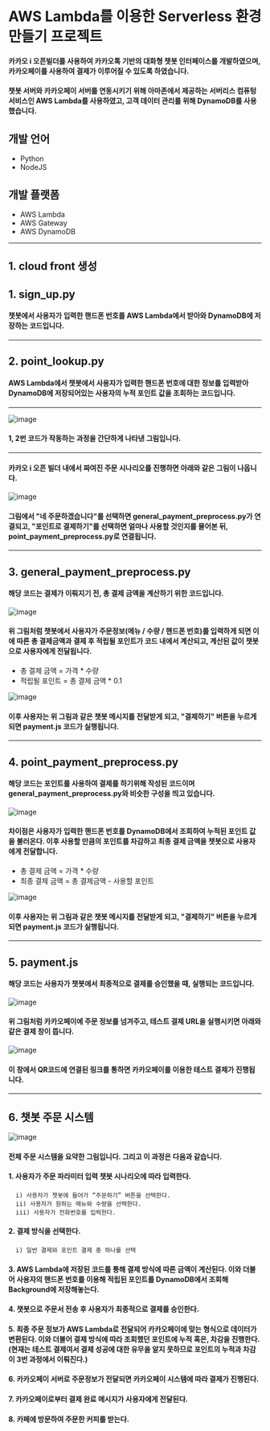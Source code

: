 # AWS Lambda를 이용한 Serverless 환경 만들기 프로젝트

#### 카카오 i 오픈빌더를 사용하여 카카오톡 기반의 대화형 챗봇 인터페이스를 개발하였으며, 카카오페이를 사용하여 결제가 이루어질 수 있도록 하였습니다.   
#### 챗봇 서버와 카카오페이 서버를 연동시키기 위해 아마존에서 제공하는 서버리스 컴퓨텅 서비스인 AWS Lambda를 사용하였고, 고객 데이터 관리를 위해 DynamoDB를 사용했습니다.

## 개발 언어
  - Python
  - NodeJS
  
## 개발 플랫폼
  - AWS Lambda
  - AWS Gateway
  - AWS DynamoDB

<hr/>

## 1. cloud front 생성


## 1. sign_up.py
#### 챗봇에서 사용자가 입력한 핸드폰 번호를 AWS Lambda에서 받아와 DynamoDB에 저장하는 코드입니다.

<hr/>

## 2. point_lookup.py
#### AWS Lambda에서 챗봇에서 사용자가 입력한 핸드폰 번호에 대한 정보를 입력받아 DynamoDB에 저장되어있는 사용자의 누적 포인트 값을 조회하는 코드입니다.

<hr/>

![image](https://user-images.githubusercontent.com/55127182/109089643-ece01a00-7754-11eb-80f7-820b9e5a5c95.png)
#### 1, 2번 코드가 작동하는 과정을 간단하게 나타낸 그림입니다.

<hr/>

#### 카카오 i 오픈 빌더 내에서 짜여진 주문 시나리오를 진행하면 아래와 같은 그림이 나옵니다.
![image](https://user-images.githubusercontent.com/55127182/109092429-dab4aa80-7759-11eb-9a6c-d68840f5b588.png)
#### 그림에서 "네 주문하겠습니다"를 선택하면 general_payment_preprocess.py가 연결되고, "포인트로 결제하기"를 선택하면 얼마나 사용할 것인지를 물어본 뒤, point_payment_preprocess.py로 연결됩니다.

<hr/>

## 3. general_payment_preprocess.py
#### 해당 코드는 결제가 이뤄지기 전, 총 결제 금액을 계산하기 위한 코드입니다.   
![image](https://user-images.githubusercontent.com/55127182/109089825-3f213b00-7755-11eb-947c-2211f297f33f.png)
#### 위 그림처럼 챗봇에서 사용자가 주문정보(메뉴 / 수량 / 핸드폰 번호)를 입력하게 되면 이에 따른 총 결제금액과 결제 후 적립될 포인트가 코드 내에서 계산되고, 계산된 값이 챗봇으로 사용자에게 전달됩니다.   
  - 총 결제 금액 = 가격 * 수량
  - 적립될 포인트 = 총 결제 금액 * 0.1    

![image](https://user-images.githubusercontent.com/55127182/109089953-83acd680-7755-11eb-84a2-5cef1520ccb3.png)
#### 이후 사용자는 위 그림과 같은 챗봇 메시지를 전달받게 되고, "결제하기" 버튼을 누르게 되면 payment.js 코드가 실행됩니다.

<hr/>

## 4. point_payment_preprocess.py
#### 해당 코드는 포인트를 사용하여 결제를 하기위해 작성된 코드이며 general_payment_preprocess.py와 비슷한 구성을 띄고 있습니다.   
![image](https://user-images.githubusercontent.com/55127182/109091160-988a6980-7757-11eb-8eff-4036b60ceb10.png)
#### 차이점은 사용자가 입력한 핸드폰 번호를 DynamoDB에서 조회하여 누적된 포인트 값을 불러온다. 이후 사용할 만큼의 포인트를 차감하고 최종 결제 금액을 챗봇으로 사용자에게 전달합니다.
  - 총 결제 금액 = 가격 * 수량
  - 최종 결제 금액 = 총 결제금액 - 사용할 포인트     

![image](https://user-images.githubusercontent.com/55127182/109091090-7f81b880-7757-11eb-9670-1ce16223815c.png)
#### 이후 사용자는 위 그림과 같은 챗봇 메시지를 전달받게 되고, "결제하기" 버튼을 누르게 되면 payment.js 코드가 실행됩니다.

<hr/>

## 5. payment.js
#### 해당 코드는 사용자가 챗봇에서 최종적으로 결제를 승인했을 때, 실행되는 코드입니다.   
![image](https://user-images.githubusercontent.com/55127182/109090522-6debe100-7756-11eb-89a1-e8228eb8e2fa.png)
#### 위 그림처럼 카카오페이에 주문 정보를 넘겨주고, 테스트 결제 URL을 실행시키면 아래와 같은 결제 창이 뜹니다.
![image](https://user-images.githubusercontent.com/55127182/109091010-4fd2b080-7757-11eb-9f79-2d3cd0d42d58.png)
#### 이 창에서 QR코드에 연결된 링크를 통하면 카카오페이를 이용한 테스트 결제가 진행됩니다.

<hr/>

## 6. 챗봇 주문 시스템 
![image](https://user-images.githubusercontent.com/55127182/109091410-12baee00-7758-11eb-912d-e3d4e53b6663.png)
#### 전체 주문 시스템을 요약한 그림입니다. 그리고 이 과정은 다음과 같습니다.      
  #### 1. 사용자가 주문 파라미터 입력 챗봇 시나리오에 따라 입력한다.     

      i) 사용자가 챗봇에 들어가 “주문하기” 버튼을 선택한다.   
      ii) 사용자가 원하는 메뉴와 수량을 선택한다.   
      iii) 사용자가 전화번호를 입력한다.   
      

  #### 2. 결제 방식을 선택한다.   
  
      i) 일반 결제와 포인트 결제 중 하나를 선택   
      
  #### 3. AWS Lambda에 저장된 코드를 통해 결제 방식에 따른 금액이 계산된다. 이와 더불어 사용자의 핸드폰 번호를 이용해 적립된 포인트를 DynamoDB에서 조회해 Background에 저장해놓는다.   
  #### 4. 챗봇으로 주문서 전송 후 사용자가 최종적으로 결제를 승인한다.   
  #### 5. 최종 주문 정보가 AWS Lambda로 전달되어 카카오페이에 맞는 형식으로 데이터가 변환된다. 이와 더불어 결제 방식에 따라 조회했던 포인트에 누적 혹은, 차감을 진행한다. (현재는 테스트 결제여서 결제 성공에 대한 유무을 알지 못하므로 포인트의 누적과 차감이 3번 과정에서 이뤄진다.)   
  #### 6. 카카오페이 서버로 주문정보가 전달되면 카카오페이 시스템에 따라 결제가 진행된다.   
  #### 7. 카카오페이로부터 결제 완료 메시지가 사용자에게 전달된다.   
  #### 8. 카페에 방문하여 주문한 커피를 받는다.   

